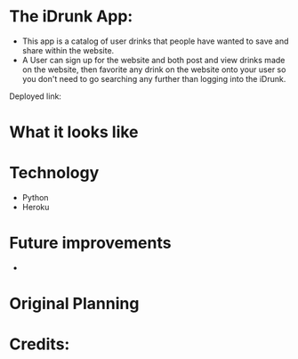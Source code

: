 # The iDrunk App:
* This app is a catalog of user drinks that people have wanted to save and share within the website.
* A User can sign up for the website and both post and view drinks made on the website, then favorite any drink on the website onto your user so you don't need to go searching any further than logging into the iDrunk.

Deployed link:


# What it looks like


# Technology
* Python
* Heroku

# Future improvements
* 

# Original Planning
<!-- https://trello.com/b/lWP1Ms3J/project-2-ideas
![ERD](https://imgur.com/eQQTi0P.png) -->

# Credits:
